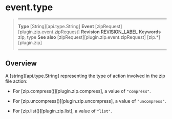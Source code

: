 # event.type

> --------------------- ------------------------------------------------------------------------------------------
> __Type__              [String][api.type.String]
> __Event__             [zipRequest][plugin.zip.event.zipRequest]
> __Revision__          [REVISION_LABEL](REVISION_URL)
> __Keywords__          zip, type
> __See also__			[zipRequest][plugin.zip.event.zipRequest]
>						[zip.*][plugin.zip]
> --------------------- ------------------------------------------------------------------------------------------

## Overview

A [string][api.type.String] representing the type of action involved in the zip file action:

* For [zip.compress()][plugin.zip.compress], a value of `"compress"`.

* For [zip.uncompress()][plugin.zip.uncompress], a value of `"uncompress"`.

* For [zip.list()][plugin.zip.list], a value of `"list"`.

